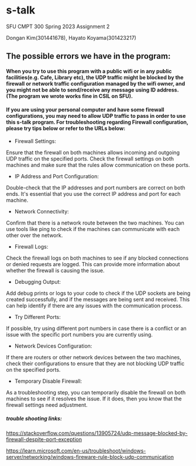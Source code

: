# s-talk

SFU CMPT 300 Spring 2023 Assignment 2

Dongan Kim(301441678), Hayato Koyama(301423217)

## The possible errors we have in the program:

#### When you try to use this program with a public wifi or in any public facilities(e.g. Cafe, Library etc), the UDP traffic might be blocked by the firewall or network traffic configuration managed by the wifi owner, and you might not be able to send/receive any message using ID address. (The program we wrote works fine in CSIL on SFU).

#### If you are using your personal computer and have some firewall configurations, you may need to allow UDP traffic to pass in order to use this s-talk program. For troubleshooting regarding Firewall configuration, please try tips below or refer to the URLs below:

- Firewall Settings:

Ensure that the firewall on both machines allows incoming and outgoing UDP traffic on the specified ports. Check the firewall settings on both machines and make sure that the rules allow communication on these ports.

- IP Address and Port Configuration:

Double-check that the IP addresses and port numbers are correct on both ends. It's essential that you use the correct IP address and port for each machine.

- Network Connectivity:

Confirm that there is a network route between the two machines. You can use tools like ping to check if the machines can communicate with each other over the network.

- Firewall Logs:

Check the firewall logs on both machines to see if any blocked connections or denied requests are logged. This can provide more information about whether the firewall is causing the issue.

- Debugging Output:

Add debug prints or logs to your code to check if the UDP sockets are being created successfully, and if the messages are being sent and received. This can help identify if there are any issues with the communication process.

- Try Different Ports:

If possible, try using different port numbers in case there is a conflict or an issue with the specific port numbers you are currently using.

- Network Devices Configuration:

If there are routers or other network devices between the two machines, check their configurations to ensure that they are not blocking UDP traffic on the specified ports.

- Temporary Disable Firewall:

As a troubleshooting step, you can temporarily disable the firewall on both machines to see if it resolves the issue. If it does, then you know that the firewall settings need adjustment.

 ##### trouble shooting links:
https://stackoverflow.com/questions/13905724/udp-message-blocked-by-firewall-despite-port-exception

https://learn.microsoft.com/en-us/troubleshoot/windows-server/networking/windows-fireware-rule-block-udp-communication

<!-- All threads communcicate with one another using a static array of nodes and heads.
The number of heads and nodes can be edited in list.h.
Setting node number to one and having all lists share just that one node
is fully supported. -->
